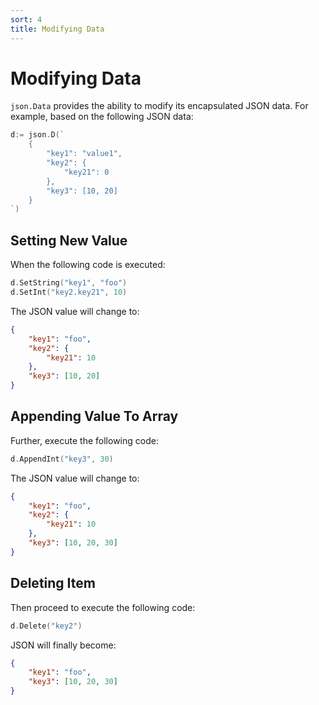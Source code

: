 ```yaml
---
sort: 4
title: Modifying Data
---
```


# Modifying Data

`json.Data` provides the ability to modify its encapsulated JSON data. 
For example, based on the following JSON data:

```go
d:= json.D(`
    {
        "key1": "value1",
        "key2": {
            "key21": 0
        },
        "key3": [10, 20]
    }
`)
```

## Setting New Value

When the following code is executed:

```go
d.SetString("key1", "foo")
d.SetInt("key2.key21", 10)
```

The JSON value will change to:

```json
{
    "key1": "foo",
    "key2": {
        "key21": 10
    },
    "key3": [10, 20]
}
```

## Appending Value To Array

Further, execute the following code:

```go
d.AppendInt("key3", 30)
```

The JSON value will change to:

```json
{
    "key1": "foo",
    "key2": {
        "key21": 10
    },
    "key3": [10, 20, 30]
}
```

## Deleting Item

Then proceed to execute the following code:

```go
d.Delete("key2")
```

JSON will finally become:

```json
{
    "key1": "foo",
    "key3": [10, 20, 30]
}
```
